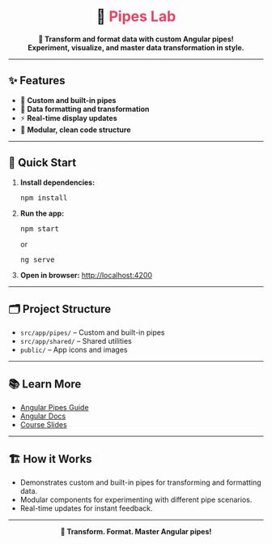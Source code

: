 <h1 align="center">🧪 <span style="color:#F43F5E">Pipes Lab</span></h1>

<p align="center">
  <b>🔬 Transform and format data with custom Angular pipes!<br>Experiment, visualize, and master data transformation in style.</b>
</p>

---

## ✨ Features

- 🧪 <b>Custom and built-in pipes</b>
- 🔬 <b>Data formatting and transformation</b>
- ⚡ <b>Real-time display updates</b>
- 🧩 <b>Modular, clean code structure</b>

---

## 🚀 Quick Start

1. <b>Install dependencies:</b>
   <pre>npm install</pre>
2. <b>Run the app:</b>
   <pre>npm start</pre>
   or
   <pre>ng serve</pre>
3. <b>Open in browser:</b>
   <a href="http://localhost:4200">http://localhost:4200</a>

---

## 🗂️ Project Structure

- <code>src/app/pipes/</code> – Custom and built-in pipes
- <code>src/app/shared/</code> – Shared utilities
- <code>public/</code> – App icons and images

---

## 📚 Learn More

- [Angular Pipes Guide](https://angular.io/guide/pipes)
- [Angular Docs](https://angular.io/)
- [Course Slides](../other-resources/angular-course-slides.pdf)

---

## 🏗️ How it Works

- Demonstrates custom and built-in pipes for transforming and formatting data.
- Modular components for experimenting with different pipe scenarios.
- Real-time updates for instant feedback.

---

<p align="center">
  <b>🧪 Transform. Format. Master Angular pipes!</b>
</p>
